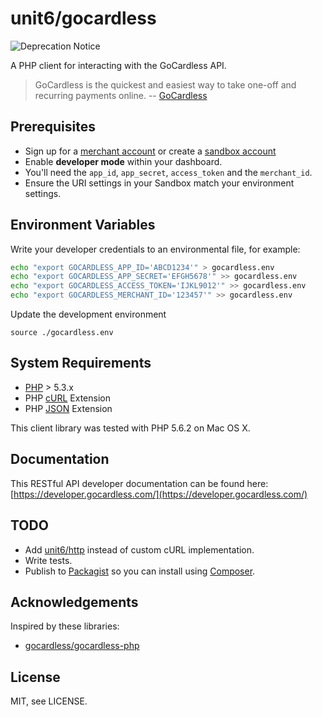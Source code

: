 # unit6/gocardless 

![Deprecation Notice](http://imgur.com/Eh4bAFP.jpg "Deprecated")

A PHP client for interacting with the GoCardless API.

> GoCardless is the quickest and easiest way to take one-off and
recurring payments online.
-- [GoCardless](https://gocardless.com/)

## Prerequisites

- Sign up for a [merchant account](https://gocardless.com/merchants/new) or create a [sandbox account](https://manage-sandbox.gocardless.com/signup)
- Enable **developer mode** within your dashboard.
- You'll need the `app_id`, `app_secret`, `access_token` and the `merchant_id`.
- Ensure the URI settings in your Sandbox match your environment settings.

## Environment Variables

Write your developer credentials to an environmental file, for example:

```bash
echo "export GOCARDLESS_APP_ID='ABCD1234'" > gocardless.env
echo "export GOCARDLESS_APP_SECRET='EFGH5678'" >> gocardless.env
echo "export GOCARDLESS_ACCESS_TOKEN='IJKL9012'" >> gocardless.env
echo "export GOCARDLESS_MERCHANT_ID='123457'" >> gocardless.env


```

Update the development environment 
	
	source ./gocardless.env

## System Requirements

- [PHP](http://www.php.net/) > 5.3.x
- PHP [cURL](http://www.php.net/curl) Extension
- PHP [JSON](http://www.php.net/json) Extension

This client library was tested with PHP 5.6.2 on Mac OS X.

## Documentation

This RESTful API developer documentation can be found here:
[https://developer.gocardless.com/](https://developer.gocardless.com/)


## TODO

- Add [unit6/http](https://github.com/unit6/http-php) instead of custom cURL implementation.
- Write tests.
- Publish to [Packagist](https://packagist.org/) so you can install using [Composer](https://getcomposer.org/).


## Acknowledgements

Inspired by these libraries:

- [gocardless/gocardless-php](https://github.com/gocardless/gocardless-php)

License
------------

MIT, see LICENSE.